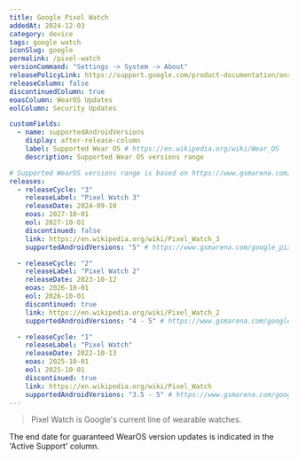 ```yaml
---
title: Google Pixel Watch
addedAt: 2024-12-03
category: device
tags: google watch
iconSlug: google
permalink: /pixel-watch
versionCommand: "Settings -> System -> About"
releasePolicyLink: https://support.google.com/product-documentation/answer/12799779
releaseColumn: false
discontinuedColumn: true
eoasColumn: WearOS Updates
eolColumn: Security Updates

customFields:
  - name: supportedAndroidVersions
    display: after-release-column
    label: Supported Wear OS # https://en.wikipedia.org/wiki/Wear_OS
    description: Supported Wear OS versions range

# Supported WearOS versions range is based on https://www.gsmarena.com/.
releases:
  - releaseCycle: "3"
    releaseLabel: "Pixel Watch 3"
    releaseDate: 2024-09-10
    eoas: 2027-10-01
    eol: 2027-10-01
    discontinued: false
    link: https://en.wikipedia.org/wiki/Pixel_Watch_3
    supportedAndroidVersions: "5" # https://www.gsmarena.com/google_pixel_watch_3-13253.php

  - releaseCycle: "2"
    releaseLabel: "Pixel Watch 2"
    releaseDate: 2023-10-12
    eoas: 2026-10-01
    eol: 2026-10-01
    discontinued: true
    link: https://en.wikipedia.org/wiki/Pixel_Watch_2
    supportedAndroidVersions: "4 - 5" # https://www.gsmarena.com/google_pixel_watch_2-12547.php

  - releaseCycle: "1"
    releaseLabel: "Pixel Watch"
    releaseDate: 2022-10-13
    eoas: 2025-10-01
    eol: 2025-10-01
    discontinued: true
    link: https://en.wikipedia.org/wiki/Pixel_Watch
    supportedAndroidVersions: "3.5 - 5" # https://www.gsmarena.com/google_pixel_watch-11546.php
---
```


> Pixel Watch is Google's current line of wearable watches.

The end date for guaranteed WearOS version updates is indicated in the 'Active Support' column.
